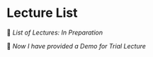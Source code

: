 # **Lecture List**  
📌 *List of Lectures: In Preparation*  

📌 *Now I have provided a Demo for Trial Lecture*  
